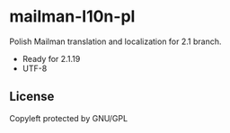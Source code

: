 # mailman-l10n-pl
Polish Mailman translation and localization for 2.1 branch.

* Ready for 2.1.19
* UTF-8

## License
Copyleft protected by GNU/GPL
